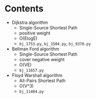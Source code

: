 # Contents

* Dijkstra algorithm
  * Single-Source Shortest Path
  * positive weight
  * O(ElogE)
  * `bj_1753.py`, `bj_1504.py`, `bj_9370.py`
* Bellman Ford algorithm
  * Single-Source Shortest Path
  * cover negative weight
  * O(VE)
  * `bj_11657.py`
* Floyd Warshall algorithm
  * All-Pairs Shortest Path
  * O(V^3)
  * `bj_11404.py`

